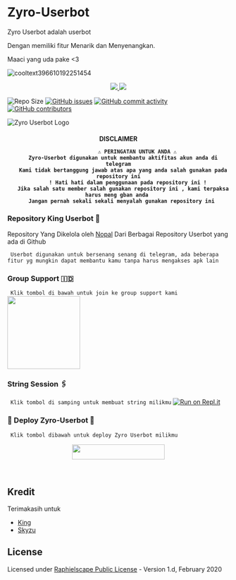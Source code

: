 # Zyro-Userbot

Zyro Userbot adalah userbot

Dengan memiliki fitur Menarik dan Menyenangkan.

Maaci yang uda pake <3

</a>![cooltext396610192251454](https://user-images.githubusercontent.com/86257395/139540411-f65f2950-e980-441c-b986-d61bd299c4bd.png)

<p align="center">
  <a href="https://github.com/nopalle/Zyro-Userbot/fork">
    <img src="https://img.shields.io/github/forks/nopalle/Zyro-Userbot?label=Fork&style=social">
    
  <a href="https://github.com/nopalle/Zyro-Userbot">
    <img src="https://img.shields.io/github/stars/nopalle/Zyro-Userbot?style=social">
  </a>
</p>
  
  ![Repo Size](https://img.shields.io/github/repo-size/nopalle/Zyro-Userbot?&style=plastic&logo=github)
[![GitHub issues](https://img.shields.io/github/issues/nopalle/Zyro-Userbot?&style=plastic&logo=github)](https://github.com/nopalle/Zyro-Userbot/issues)
[![GitHub commit activity](https://img.shields.io/github/commit-activity/m/nopalle/Zyro-Userbot?&style=plastic&logo=github)](https://github.com/nopalle/Zyro-Userbot/graphs/commit-activity)
[![GitHub contributors](https://img.shields.io/github/contributors/nopalle/Zyro-Userbot?&style=plastic&logo=github)](https://GitHub.com/nopalle/Zyro-Userbot/graphs/contributors/)
<p align="center">
  
 ![Zyro Userbot Logo](https://telegra.ph/file/f71c25a6aa58bd5a89f6a.jpg)
  
 <h4 align="center"> DISCLAIMER </p>

```
             ⚠️ PERINGATAN UNTUK ANDA ⚠️ ️
   Zyro-Userbot digunakan untuk membantu aktifitas akun anda di telegram
   Kami tidak bertanggung jawab atas apa yang anda salah gunakan pada repository ini
      ! Hati hati dalam penggunaan pada repository ini !
   Jika salah satu member salah gunakan repository ini , kami terpaksa harus meng gban anda 
  Jangan pernah sekali sekali menyalah gunakan repository ini
```

### Repository King Userbot 👑
Repository Yang Dikelola oleh [Nopal](https://t.me/akbarnfal) Dari Berbagai Repository Userbot yang ada di Github 

`
Userbot digunakan untuk bersenang senang di telegram, ada beberapa fitur yg mungkin dapat membantu kamu tanpa harus mengakses apk lain`

### Group Support 🇮🇩
`
Klik tombol di bawah untuk join ke group support kami`
   <a href="https://t.me/joinsinidongg"><img src="https://img.shields.io/badge/Grup%20Support%3F-Zyro-green?&style=flat-square?&logo=telegram" width=165px></a></p>
   
   
### String Session 🖇
`
Klik tombol di samping untuk membuat string milikmu`
   [![Run on Repl.it](https://repl.it/badge/github/STARKGANG/friday)](https://replit.com/@apisuserbot/String-Session?v=1)

### <p align="left">📍 Deploy Zyro-Userbot 📍</p>
`
Klik tombol dibawah untuk deploy Zyro Userbot milikmu`

<p align="center"><a href="https://heroku.com/deploy?template=https://github.com/nopalle/Zyro-Userbot/tree/Zyro-Userbot"> <img src="https://img.shields.io/badge/Deploy%20Ke%20Heroku-black?style=flat&logo=heroku" width="210" height="34.45" /></a></p>

<br>
</p>

## Kredit
  Terimakasih untuk 

*   [King](https://github.com/apisuserbot)
*   [Skyzu](https://github.com/Skzyuu)

## License
Licensed under [Raphielscape Public License](https://github.com/nopalle/Zyro-Userbot/blob/Zyro-Userbot/LICENSE) - Version 1.d, February 2020
   
